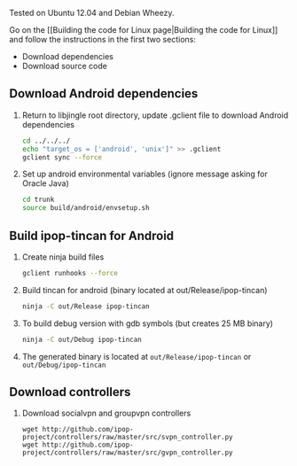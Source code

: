 Tested on Ubuntu 12.04 and Debian Wheezy.

Go on the [[Building the code for Linux page|Building the code for Linux]]
and follow the instructions in the first two sections:

* Download dependencies
* Download source code

## Download Android dependencies

1.  Return to libjingle root directory, update .gclient file to download Android dependencies

    ```bash
    cd ../../../
    echo "target_os = ['android', 'unix']" >> .gclient
    gclient sync --force
    ```

2.  Set up android environmental variables (ignore message asking for Oracle Java)

    ```bash
    cd trunk
    source build/android/envsetup.sh
    ```

## Build ipop-tincan for Android

1.  Create ninja build files

    ```bash
    gclient runhooks --force
    ```

2.  Build tincan for android (binary located at out/Release/ipop-tincan)

    ```bash
    ninja -C out/Release ipop-tincan
    ```

3.  To build debug version with gdb symbols (but creates 25 MB binary)

    ```bash
    ninja -C out/Debug ipop-tincan
    ```

4.  The generated binary is located at `out/Release/ipop-tincan` or
    `out/Debug/ipop-tincan`


## Download controllers

1.  Download socialvpn and groupvpn controllers

    ```
    wget http://github.com/ipop-project/controllers/raw/master/src/svpn_controller.py
    wget http://github.com/ipop-project/controllers/raw/master/src/gvpn_controller.py
    ````